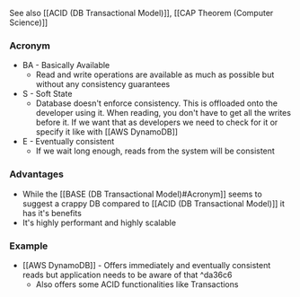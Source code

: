 See also [[ACID (DB Transactional Model)]], [[CAP Theorem (Computer Science)]]

### Acronym
- BA - Basically Available
	- Read and write operations are available as much as possible but without any consistency guarantees
- S - Soft State
	- Database doesn't enforce consistency. This is offloaded onto the developer using it. When reading, you don't have to get all the writes before it. If we want that as developers we need to check for it or specify it like with [[AWS DynamoDB]]
- E - Eventually consistent
	- If we wait long enough, reads from the system will be consistent


### Advantages
- While the [[BASE (DB Transactional Model)#Acronym]] seems to suggest a crappy DB compared to [[ACID (DB Transactional Model)]] it has it's benefits
- It's highly performant and highly scalable 

### Example
- [[AWS DynamoDB]] - Offers immediately and eventually consistent reads but application needs to be aware of that ^da36c6
	- Also offers some ACID functionalities like Transactions